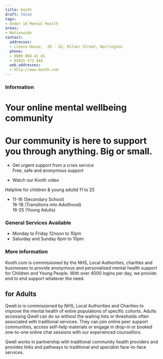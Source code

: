 ```yaml
---
title: Kooth
draft: false
tags:
- Under 18 Mental Health
areas:
- Nationwide
contact:
  addresses:
  - Lineva House,  28 - 32, Milner Street, Warrington
  phone:
  - 0800 068 41 41
  - 01925 572 444
  web_addresses:
  - http://www.kooth.com
---
```


### Information
# Your online mental wellbeing community  
# Our community is here to support you through anything. Big or small.  
* Get urgent support from a crisis service  
Free, safe and anonymous support

* Watch our Kooth video

Helpline for children & young adultd 11 to 25
* 11-16 (Secondary School)  
16-18 (Transitions into Adulthood)  
18-25 (Young Adults)

### General Services Available
* Monday to Friday 12noon to 10pm  
* Saturday and Sunday 6pm to 10pm  

### More information
Kooth.com is commissioned by the NHS, Local Authorities, charities and businesses to provide anonymous and personalised mental health support for Children and Young People. With over 4000 logins per day, we provide end to end support whatever the need.

## for Adults
Qwell.io is commissioned by NHS, Local Authorities and Charities to improve the mental health of entire populations of specific cohorts. Adults accessing Qwell can do so without the waiting lists or thresholds often associated with traditional services. They can join online peer support communities, access self-help materials or engage in drop-in or booked one-to-one online chat sessions with our experienced counsellors.

Qwell works in partnership with traditional community health providers and provides links and pathways to traditional and specialist face-to-face services.
